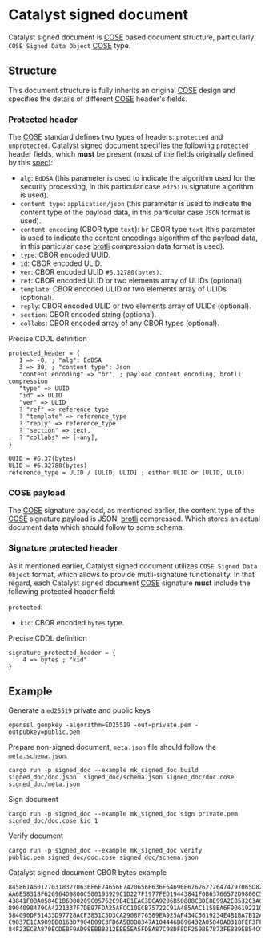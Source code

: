 <!-- cspell: words collabs -->

# Catalyst signed document

Catalyst signed document is [COSE] based document structure,
particularly `COSE Signed Data Object` [COSE] type.

## Structure

This document structure is fully inherits an original [COSE] design and specifies the details
of different [COSE] header's fields.

### Protected header

The [COSE] standard defines two types of headers: `protected` and `unprotected`.
Catalyst signed document specifies the following `protected` header fields,
which **must** be present (most of the fields originally defined by this
[spec](https://input-output-hk.github.io/catalyst-voices/architecture/08_concepts/signed_document_metadata/metadata/)):

* `alg`: `EdDSA`
  (this parameter is used to indicate the algorithm used for the security processing,
  in this particular case `ed25119` signature algorithm is used).
* `content type`: `application/json`
  (this parameter is used to indicate the content type of the payload data,
  in this particular case `JSON` format is used).
* `content encoding` (CBOR type `text`): `br` CBOR type `text`
  (this parameter is used to indicate the content encodings algorithm of the payload data,
  in this particular case [brotli] compression data format is used).
* `type`: CBOR encoded UUID.
* `id`: CBOR encoded ULID.
* `ver`: CBOR encoded ULID `#6.32780(bytes)`.
* `ref`: CBOR encoded ULID or two elements array of ULIDs (optional).
* `template`: CBOR encoded ULID or two elements array of ULIDs (optional).
* `reply`: CBOR encoded ULID or two elements array of ULIDs (optional).
* `section`: CBOR encoded string (optional).
* `collabs`: CBOR encoded array of any CBOR types (optional).

Precise CDDL definition

```cddl
protected_header = {
   1 => -8, ; "alg": EdDSA
   3 => 30, ; "content type": Json
   "content encoding" => "br", ; payload content encoding, brotli compression
   "type" => UUID
   "id" => ULID
   "ver" => ULID
   ? "ref" => reference_type
   ? "template" => reference_type
   ? "reply" => reference_type
   ? "section" => text,
   ? "collabs" => [+any],
}

UUID = #6.37(bytes)
ULID = #6.32780(bytes)
reference_type = ULID / [ULID, ULID] ; either ULID or [ULID, ULID]
```

### COSE payload

The [COSE] signature payload, as mentioned earlier,
the content type of the [COSE] signature payload is JSON, [brotli] compressed.
Which stores an actual document data which should follow to some schema.

### Signature protected header

As it mentioned earlier, Catalyst signed document utilizes `COSE Signed Data Object` format,
which allows to provide mutli-signature functionality.
In that regard,
each Catalyst signed document [COSE] signature **must** include the following protected header field:

`protected`:

* `kid`: CBOR encoded `bytes` type.

Precise CDDL definition

```cddl
signature_protected_header = {
    4 => bytes ; "kid"
}
```

## Example

Generate a `ed25519` private and public keys

```shell
openssl genpkey -algorithm=ED25519 -out=private.pem -outpubkey=public.pem
```

Prepare non-signed document,
`meta.json` file should follow the [`meta.schema.json`](./meta.schema.json).

```shell
cargo run -p signed_doc --example mk_signed_doc build
signed_doc/doc.json  signed_doc/schema.json signed_doc/doc.cose signed_doc/meta.json
```

Sign document

```shell
cargo run -p signed_doc --example mk_signed_doc sign private.pem signed_doc/doc.cose kid_1
```

Verify document

```shell
cargo run -p signed_doc --example mk_signed_doc verify
public.pem signed_doc/doc.cose signed_doc/schema.json
```

Catalyst signed document CBOR bytes example

```cbor
845861A6012703183270636F6E74656E7420656E636F64696E676262726474797065D825500CE8AB3892584FBCA62E7F
AA6E58318F626964D9800C500193929C1D227F1977FED19443841F0B63766572D9800C500193929C1D227F1977FED194
43841F0BA0584E1B6D00209C05762C9B4E1EAC3DCA9286B50888CBDE8E99A2EB532C3A0D83D6F6462707ECDFF7F9B74B
8904098479CA4221337F7DB97FDA25AFCC10ECB75722C91A485AAC1158BA6F90619221066C828347A104446B696431A0
584090DF51433D97728ACF3851C5D3CA2908F76589EA925AF434C5619234E4B1BA7B12A124EA79503562B33214EBC730
C9837E1CA909BB8163D7904B09C3FD6A5B0B8347A104446B696432A05840AB318FEF3FF46E69E760540B0B44E9E8A51A
84F23EC8A870ECDEBF9AD98EBB8212EBE5EA5FDBA87C98DF8DF259BE7873FE8B9EB54CC6558337B5C95D90CC3504
```

[COSE]: https://datatracker.ietf.org/doc/html/rfc9052
[brotli]: https://datatracker.ietf.org/doc/html/rfc7932
